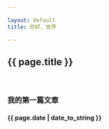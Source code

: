 ```yaml
---

layout: default
title: 你好，世界

---
```


## {{ page.title }}
　　
### 我的第一篇文章

#### {{ page.date | date_to_string }}